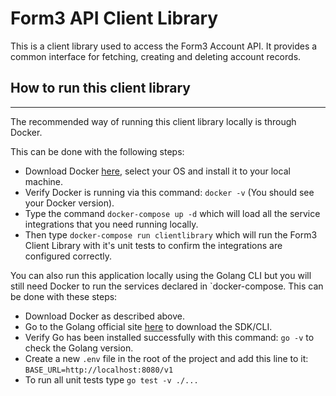 # Form3 API Client Library
<p>This is a client library used to access the Form3 Account API. It provides a common interface for fetching, creating and deleting account records.</p>

## How to run this client library
---

<p>The recommended way of running this client library locally is through Docker.

This can be done with the following steps:

- Download Docker [here](https://www.docker.com/), select your OS and install it to your local machine.
- Verify Docker is running via this command: `docker -v` (You should see your Docker version).
- Type the command `docker-compose up -d` which will load all the service integrations that you need running locally.
- Then type `docker-compose run clientlibrary` which will run the Form3 Client Library with it's unit tests to confirm the integrations are configured correctly.
</p>

<p>You can also run this application locally using the Golang CLI but you will still need Docker to run the services declared in `docker-compose.
This can be done with these steps:

- Download Docker as described above.
- Go to the Golang official site [here](https://go.dev/) to download the SDK/CLI.
- Verify Go has been installed successfully with this command: `go -v` to check the Golang version.
- Create a new `.env` file in the root of the project and add this line to it: `BASE_URL=http://localhost:8080/v1`
- To run all unit tests type `go test -v ./...`

</p>